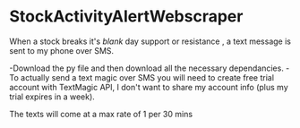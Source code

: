 # StockActivityAlertWebscraper
When a stock breaks it's *blank* day support or resistance , a text message is sent to my phone over SMS.

-Download the py file and then download all the necessary dependancies.
-To actually send a text magic over SMS you will need to create free trial account with TextMagic API,
 I don't want to share my account info (plus my trial expires in a week).

The texts will come at a max rate of 1 per 30 mins

